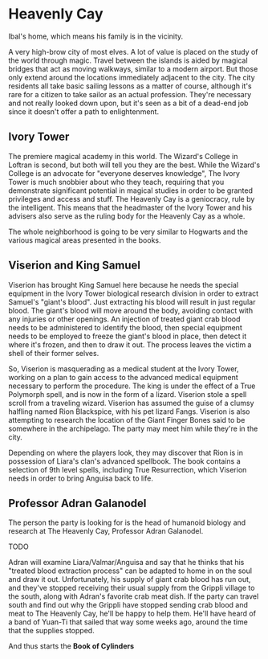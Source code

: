 # Heavenly Cay
Ibal's home, which means his family is in the vicinity.

A very high-brow city of most elves. A lot of value is placed on the study of the world through magic. Travel between the islands is aided by magical bridges that act as moving walkways, similar to a modern airport. But those only extend around the locations immediately adjacent to the city. The city residents all take basic sailing lessons as a matter of course, although it's rare for a citizen to take sailor as an actual profession. They're necessary and not really looked down upon, but it's seen as a bit of a dead-end job since it doesn't offer a path to enlightenment.

## Ivory Tower
The premiere magical academy in this world. The Wizard's College in Loftran is second, but both will tell you they are the best. While the Wizard's College is an advocate for "everyone deserves knowledge", The Ivory Tower is much snobbier about who they teach, requiring that you demonstrate significant potential in magical studies in order to be granted privileges and access and stuff. The Heavenly Cay is a geniocracy, rule by the intelligent. This means that the headmaster of the Ivory Tower and his advisers also serve as the ruling body for the Heavenly Cay as a whole.

The whole neighborhood is going to be very similar to Hogwarts and the various magical areas presented in the books.

## Viserion and King Samuel
Viserion has brought King Samuel here because he needs the special equipment in the Ivory Tower biological research division in order to extract Samuel's "giant's blood". Just extracting his blood will result in just regular blood. The giant's blood will move around the body, avoiding contact with any injuries or other openings. An injection of treated giant crab blood needs to be administered to identify the blood, then special equipment needs to be employed to freeze the giant's blood in place, then detect it where it's frozen, and then to draw it out. The process leaves the victim a shell of their former selves.

So, Viserion is masquerading as a medical student at the Ivory Tower, working on a plan to gain access to the advanced medical equipment necessary to perform the procedure. The king is under the effect of a True Polymorph spell, and is now in the form of a lizard. Viserion stole a spell scroll from a traveling wizard. Viserion has assumed the guise of a clumsy halfling named Rion Blackspice, with his pet lizard Fangs. Viserion is also attempting to research the location of the Giant Finger Bones said to be somewhere in the archipelago. The party may meet him while they're in the city.

Depending on where the players look, they may discover that Rion is in possession of Liara's clan's advanced spellbook. The book contains a selection of 9th level spells, including True Resurrection, which Viserion needs in order to bring Anguisa back to life.

## Professor Adran Galanodel
The person the party is looking for is the head of humanoid biology and research at The Heavenly Cay, Professor Adran Galanodel.

TODO

Adran will examine Liara/Valmar/Anguisa and say that he thinks that his "treated blood extraction process" can be adapted to home in on the soul and draw it out. Unfortunately, his supply of giant crab blood has run out, and they've stopped receiving their usual supply from the Grippli village to the south, along with Adran's favorite crab meat dish. If the party can travel south and find out why the Grippli have stopped sending crab blood and meat to The Heavenly Cay, he'll be happy to help them. He'll have heard of a band of Yuan-Ti that sailed that way some weeks ago, around the time that the supplies stopped.

And thus starts the **Book of Cylinders**
